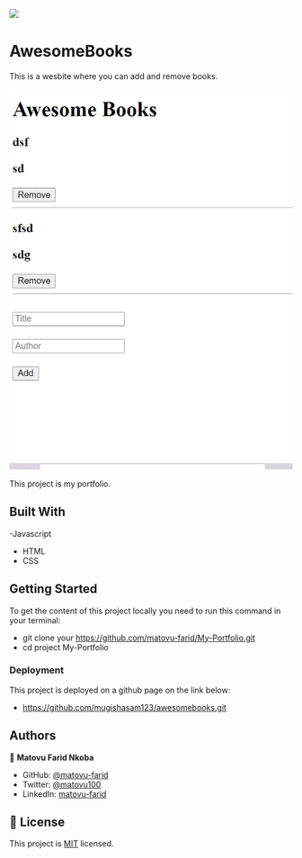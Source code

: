 ![](https://img.shields.io/badge/Microverse-blueviolet)

# AwesomeBooks

This is a wesbite where you can add and remove books.

![screenshot](./assets/screenshots/screenshot.PNG)

This project is my portfolio.

## Built With
-Javascript
- HTML
- CSS

## Getting Started
To get the content of this project locally you need to run this command in your terminal:
- git clone your https://github.com/matovu-farid/My-Portfolio.git
- cd project My-Portfolio

### Deployment
This project is deployed on a github page on the link below:
- https://github.com/mugishasam123/awesomebooks.git
## Authors

👤 **Matovu Farid Nkoba**

- GitHub: [@matovu-farid](https://github.com/matovu-farid)
- Twitter: [@matovu100](https://twitter.com/matovu100)
- LinkedIn: [matovu-farid](https://www.linkedin.com/in/matovu-farid-48b80257)

## 📝 License

This project is [MIT](./MIT.md) licensed.
